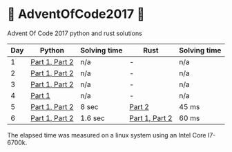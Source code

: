 # 🎄 AdventOfCode2017 🎄
 Advent Of Code 2017 python and rust solutions
 
Day | Python | Solving time | Rust | Solving time
------------ | ------------- | ------------- | ------------- | -------------
1 | [Part 1, Part 2](day1.py) | n/a | - | n/a
2 | [Part 1, Part 2](day2.py) | n/a | - | n/a
3 | [Part 1, Part 2](day3.py) | n/a | - | n/a
4 | [Part 1](day4.py) | n/a | - | n/a
5 | [Part 1, Part 2](day5.py) | 8 sec | [Part 2](rust_solutions/src/day5.rs) | 45 ms
6 | [Part 1, Part 2](day6.py) | 1.6 sec | [Part 1, Part 2](rust_solutions/src/day5.rs) | 60 ms

The elapsed time was measured on a linux system using an Intel Core I7-6700k.
